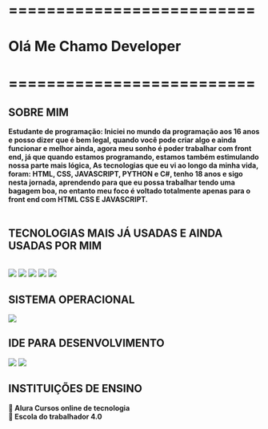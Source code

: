 

<h1><strong>==========================</strong></h1>
<h1><strong>Olá Me Chamo Developer</strong></h1>
<h1><strong>==========================</strong></h1>
<h2><strong> SOBRE MIM </strong></h2>
<strong>Estudante de programação: </strong>
  <strong>Iniciei no mundo da programação aos 16 anos e posso dizer que é bem legal, quando você pode criar algo e ainda funcionar
    e melhor ainda, agora meu sonho é poder trabalhar com front end, já que quando estamos programando, estamos também estimulando
    nossa parte mais lógica, As tecnologias que eu vi ao longo da minha vida, foram: HTML, CSS, JAVASCRIPT, PYTHON e C#, 
    tenho 18 anos e sigo nesta jornada, aprendendo para que eu possa trabalhar tendo uma bagagem boa, no entanto meu foco é voltado totalmente apenas para o front end com HTML CSS E JAVASCRIPT.
  </strong>
  <br><br>
<h2><strong>  TECNOLOGIAS MAIS JÁ USADAS E AINDA USADAS POR MIM </strong></h2>
<div style="display: inline_block"><br>
<img src= "https://img.shields.io/badge/JavaScript-F7DF1E?style=for-the-badge&logo=javascript&logoColor=black" />
<img src= "https://img.shields.io/badge/CSS3-1572B6?style=for-the-badge&logo=css3&logoColor=white" />
<img src= "https://img.shields.io/badge/HTML5-E34F26?style=for-the-badge&logo=html5&logoColor=white" />
<img src= "https://img.shields.io/badge/C%23-239120?style=for-the-badge&logo=c-sharp&logoColor=white" />
<img src= "https://img.shields.io/badge/Python-14354C?style=for-the-badge&logo=python&logoColor=white" />
</div>
<h2><strong> SISTEMA OPERACIONAL </strong></h2>
<img src= "https://img.shields.io/badge/Windows-0078D6?style=for-the-badge&logo=windows&logoColor=white" />
<h2><strong> IDE PARA DESENVOLVIMENTO </strong></h2>
<img src= "https://img.shields.io/badge/Visual_Studio_Code-0078D4?style=for-the-badge&logo=visual%20studio%20code&logoColor=white" /> <img src = "https://img.shields.io/badge/sublime_text-%23575757.svg?&style=for-the-badge&logo=sublime-text&logoColor=important" />
<h2><strong> INSTITUIÇÕES DE ENSINO </strong></h2>
<strong>📖 Alura Cursos online de tecnologia</strong><br>
<strong>📖 Escola do trabalhador 4.0</strong>








